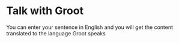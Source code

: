 # Talk with Groot
You can enter your sentence in English and you will get the content translated to the language Groot speaks